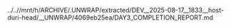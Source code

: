 ../..//mnt/h/ARCHIVE/.UNWRAP/extracted/DEV__2025-08-17__1833__host-duri-head/__UNWRAP/4069eb25ea/DAY3_COMPLETION_REPORT.md